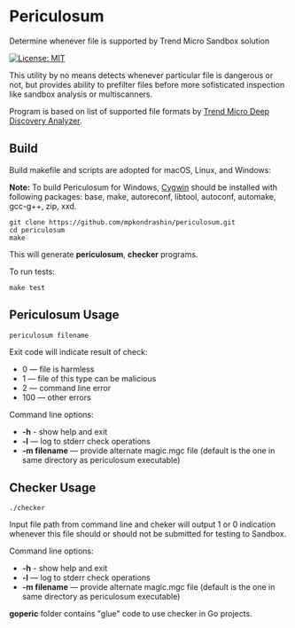 # Periculosum
Determine whenever file is supported by Trend Micro Sandbox solution 

[![License: MIT](https://img.shields.io/badge/License-MIT-yellow.svg)](https://opensource.org/licenses/MIT)

This utility by no means detects whenever particular file is dangerous or not, but provides ability to prefilter files before more sofisticated inspection like sandbox analysis or multiscanners.

Program is based on list of supported file formats by [Trend Micro Deep Discovery Analyzer](https://success.trendmicro.com/dcx/s/solution/1122240-supported-sandbox-and-u-sandbox-file-types?language=en_US).

## Build

Build makefile and scripts are adopted for macOS, Linux, and Windows:

**Note:** To build Periculosum for Windows, [Cygwin](https://www.cygwin.com/) should be installed with following packages: base, make, autoreconf, libtool, autoconf, automake, gcc-g++, zip, xxd.

```code
git clone https://github.com/mpkondrashin/periculosum.git
cd periculosum
make
```

This will generate **periculosum**, **checker** programs.

To run tests:
```code
make test
```

## Periculosum Usage
```code
periculosum filename
```

Exit code will indicate result of check:

- 0 — file is harmless
- 1 — file of this type can be malicious
- 2 — command line error
- 100 — other errors

Command line options:
- **-h** - show help and exit
- **-l** — log to stderr check operations
- **-m filename** — provide alternate magic.mgc file (default is the one in same directory as periculosum executable)

## Checker Usage
```code
./checker
```

Input file path from command line and cheker will output 1 or 0 indication whenever this file
should or should not be submitted for testing to Sandbox.

Command line options:
- **-h** - show help and exit
- **-l** — log to stderr check operations
- **-m filename** — provide alternate magic.mgc file (default is the one in same directory as periculosum executable)

**goperic** folder contains "glue" code to use checker in Go projects.